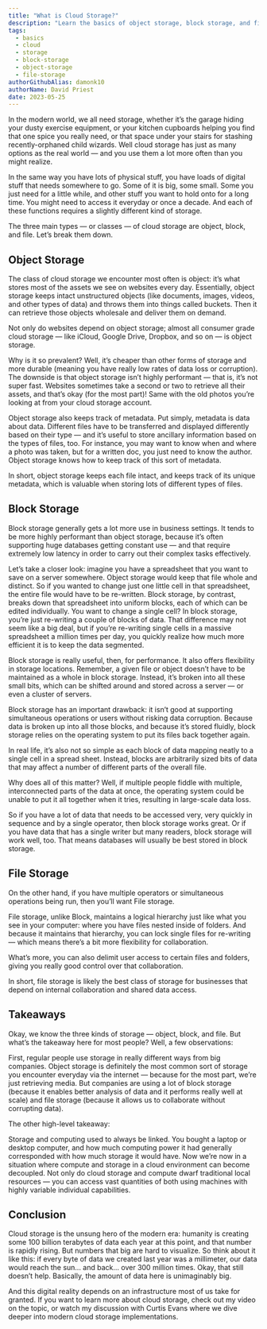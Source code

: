 ```yaml
---
title: "What is Cloud Storage?"
description: "Learn the basics of object storage, block storage, and file storage - and why they matter to you."
tags:
  - basics
  - cloud
  - storage
  - block-storage
  - object-storage
  - file-storage
authorGithubAlias: damonk10
authorName: David Priest
date: 2023-05-25
---
```


In the modern world, we all need storage, whether it’s the garage hiding your dusty exercise equipment, or your kitchen cupboards helping you find that one spice you really need, or that space under your stairs for stashing recently-orphaned child wizards. Well cloud storage has just as many options as the real world — and you use them a lot more often than you might realize.

In the same way you have lots of physical stuff, you have loads of digital stuff that needs somewhere to go. Some of it is big, some small. Some you just need for a little while, and other stuff you want to hold onto for a long time. You might need to access it everyday or once a decade. And each of these functions requires a slightly different kind of storage. 

The three main types — or classes — of cloud storage are object, block, and file. Let’s break them down.

## Object Storage

The class of cloud storage we encounter most often is object: it’s what stores most of the assets we see on websites every day. Essentially, object storage keeps intact unstructured objects (like documents, images, videos, and other types of data) and throws them into things called buckets. Then it can retrieve those objects wholesale and deliver them on demand.

Not only do websites depend on object storage; almost all consumer grade cloud storage — like iCloud, Google Drive, Dropbox, and so on — is object storage.

Why is it so prevalent? Well, it’s cheaper than other forms of storage and more durable (meaning you have really low rates of data loss or corruption). The downside is that object storage isn’t highly performant — that is, it’s not super fast. Websites sometimes take a second or two to retrieve all their assets, and that’s okay (for the most part)! Same with the old photos you’re looking at from your cloud storage account.

Object storage also keeps track of metadata. Put simply, metadata is data about data. Different files have to be transferred and displayed differently based on their type — and it’s useful to store ancillary information based on the types of files, too. For instance, you may want to know when and where a photo was taken, but for a written doc, you just need to know the author. Object storage knows how to keep track of this sort of metadata.

In short, object storage keeps each file intact, and keeps track of its unique metadata, which is valuable when storing lots of different types of files.

## Block Storage

Block storage generally gets a lot more use in business settings. It tends to be more highly performant than object storage, because it’s often supporting huge databases getting constant use — and that require extremely low latency in order to carry out their complex tasks effectively.

Let’s take a closer look: imagine you have a spreadsheet that you want to save on a server somewhere. Object storage would keep that file whole and distinct. So if you wanted to change just one little cell in that spreadsheet, the entire file would have to be re-written. Block storage, by contrast, breaks down that spreadsheet into uniform blocks, each of which can be edited individually. You want to change a single cell? In block storage, you’re just re-writing a couple of blocks of data. That difference may not seem like a big deal, but if you’re re-writing single cells in a massive spreadsheet a million times per day, you quickly realize how much more efficient it is to keep the data segmented.

Block storage is really useful, then, for performance. It also offers flexibility in storage locations. Remember, a given file or object doesn’t have to be maintained as a whole in block storage. Instead, it’s broken into all these small bits, which can be shifted around and stored across a server — or even a cluster of servers.

Block storage has an important drawback: it isn’t good at supporting simultaneous operations or users without risking data corruption. Because data is broken up into all those blocks, and because it’s stored fluidly, block storage relies on the operating system to put its files back together again.

In real life, it’s also not so simple as each block of data mapping neatly to a single cell in a spread sheet. Instead, blocks are arbitrarily sized bits of data that may affect a number of different parts of the overall file.

Why does all of this matter? Well, if multiple people fiddle with multiple, interconnected parts of the data at once, the operating system could be unable to put it all together when it tries, resulting in large-scale data loss.

So if you have a lot of data that needs to be accessed very, very quickly in sequence and by a single operator, then block storage works great. Or if you have data that has a single writer but many readers, block storage will work well, too. That means databases will usually be best stored in block storage.

## File Storage

On the other hand, if you have multiple operators or simultaneous operations being run, then you’ll want File storage.

File storage, unlike Block, maintains a logical hierarchy just like what you see in your computer: where you have files nested inside of folders. And because it maintains that hierarchy, you can lock single files for re-writing — which means there’s a bit more flexibility for collaboration.

What’s more, you can also delimit user access to certain files and folders, giving you really good control over that collaboration.

In short, file storage is likely the best class of storage for businesses that depend on internal collaboration and shared data access.

## Takeaways

Okay, we know the three kinds of storage — object, block, and file. But what’s the takeaway here for most people? Well, a few observations:

First, regular people use storage in really different ways from big companies. Object storage is definitely the most common sort of storage you encounter everyday via the internet — because for the most part, we’re just retrieving media. But companies are using a lot of block storage (because it enables better analysis of data and it performs really well at scale) and file storage (because it allows us to collaborate without corrupting data).

The other high-level takeaway:

Storage and computing used to always be linked. You bought a laptop or desktop computer, and how much computing power it had generally corresponded with how much storage it would have. Now we’re now in a situation where compute and storage in a cloud environment can become decoupled. Not only do cloud storage and compute dwarf traditional local resources — you can access vast quantities of both using machines with highly variable individual capabilities.

## Conclusion

Cloud storage is the unsung hero of the modern era: humanity is creating some 100 billion terabytes of data each year at this point, and that number is rapidly rising. But numbers that big are hard to visualize. So think about it like this: if every byte of data we created last year was a millimeter, our data would reach the sun... and back... over 300 million times. Okay, that still doesn’t help. Basically, the amount of data here is unimaginably big.

And this digital reality depends on an infrastructure most of us take for granted. If you want to learn more about cloud storage, check out my video on the topic, or watch my discussion with Curtis Evans where we dive deeper into modern cloud storage implementations.
